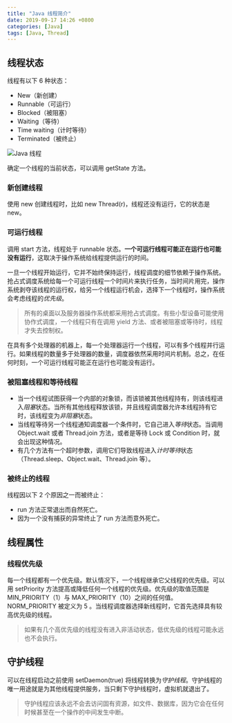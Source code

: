 ```yaml
---
title: "Java 线程简介"
date: 2019-09-17 14:26 +0800
categories: [Java]
tags: [Java, Thread]
---
```


## 线程状态

线程有以下 6 种状态：

- New（新创建）
- Runnable（可运行）
- Blocked（被阻塞）
- Waiting（等待）
- Time waiting（计时等待）
- Terminated（被终止）

![Java 线程](https://cloudli.top/assets/img/posts/Java_thread.png)

确定一个线程的当前状态，可以调用 getState 方法。

### 新创建线程

使用 new 创建线程时，比如 new Thread(r)，线程还没有运行，它的状态是 new。

### 可运行线程

调用 start 方法，线程处于 runnable 状态。**一个可运行线程可能正在运行也可能没有运行**，这取决于操作系统给线程提供运行的时间。

一旦一个线程开始运行，它并不始终保持运行，线程调度的细节依赖于操作系统。抢占式调度系统给每一个可运行线程一个时间片来执行任务，当时间片用完，操作系统剥夺该线程的运行权，给另一个线程运行机会，选择下一个线程时，操作系统会考虑线程的*优先级*。

> 所有的桌面以及服务器操作系统都采用抢占式调度。有些小型设备可能使用协作式调度，一个线程只有在调用 yield 方法、或者被阻塞或等待时，线程才失去控制权。

在具有多个处理器的机器上，每一个处理器运行一个线程，可以有多个线程并行运行。如果线程的数量多于处理器的数量，调度器依然采用时间片机制。总之，在任何时刻，一个可运行线程可能正在运行也可能没有运行。

### 被阻塞线程和等待线程

- 当一个线程试图获得一个内部的对象锁，而该锁被其他线程持有，则该线程进入*阻塞*状态。当所有其他线程释放该锁，并且线程调度器允许本线程持有它时，该线程变为*非阻塞*状态。
- 当线程等待另一个线程通知调度器一个条件时，它自己进入*等待*状态。当调用 Object.wait 或者 Thread.join 方法，或者是等待 Lock 或 Condition 时，就会出现这种情况。
- 有几个方法有一个超时参数，调用它们导致线程进入*计时等待*状态（Thread.sleep、Object.wait、Thread.join 等）。

### 被终止的线程

线程因以下 2 个原因之一而被终止：

- run 方法正常退出而自然死亡。
- 因为一个没有捕获的异常终止了 run 方法而意外死亡。

## 线程属性

### 线程优先级

每一个线程都有一个优先级。默认情况下，一个线程继承它父线程的优先级。可以用 setPriority 方法提高或降低任何一个线程的优先级。优先级的取值范围是 MIN_PRIORITY（1）与 MAX_PRIORITY（10）之间的任何值。NORM_PRIORITY 被定义为 5 。当线程调度器选择新线程时，它首先选择具有较高优先级的线程。

> 如果有几个高优先级的线程没有进入非活动状态，低优先级的线程可能永远也不会执行。

## 守护线程

可以在线程启动之前使用 setDaemon(true) 将线程转换为*守护线程*。守护线程的唯一用途就是为其他线程提供服务，当只剩下守护线程时，虚拟机就退出了。

> 守护线程应该永远不会去访问固有资源，如文件、数据库，因为它会在任何时候甚至在一个操作的中间发生中断。